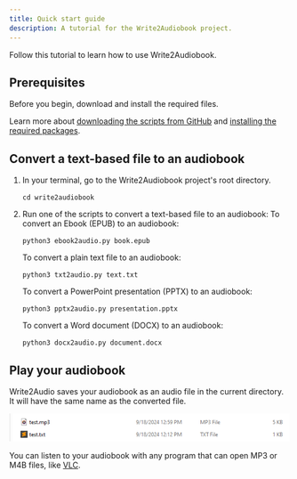 ```yaml
---
title: Quick start guide
description: A tutorial for the Write2Audiobook project.
---
```


Follow this tutorial to learn how to use Write2Audiobook.

## Prerequisites

Before you begin, download and install the required files.

Learn more about [downloading the scripts from GitHub](./user-guide/download-scripts.md) and [installing the required packages](./user-guide/install-libraries.md).

## Convert a text-based file to an audiobook

1. In your terminal, go to the Write2Audiobook project's root directory.

    ```console
    cd write2audiobook
    ```

1. Run one of the scripts to convert a text-based file to an audiobook:
    To convert an Ebook (EPUB) to an audiobook:

    ```console
    python3 ebook2audio.py book.epub
    ```

    To convert a plain text file to an audiobook:

    ```console
    python3 txt2audio.py text.txt
    ```

    To convert a PowerPoint presentation (PPTX) to an audiobook:

    ```console
    python3 pptx2audio.py presentation.pptx
    ```

    To convert a Word document (DOCX) to an audiobook:

    ```console
    python3 docx2audio.py document.docx
    ```

## Play your audiobook

Write2Audio saves your audiobook as an audio file in the current directory. It will have the same name as the converted file.

![directory-image](img/example-output.png)

You can listen to your audiobook with any program that can open MP3 or M4B files, like [VLC](https://www.videolan.org/vlc/).
